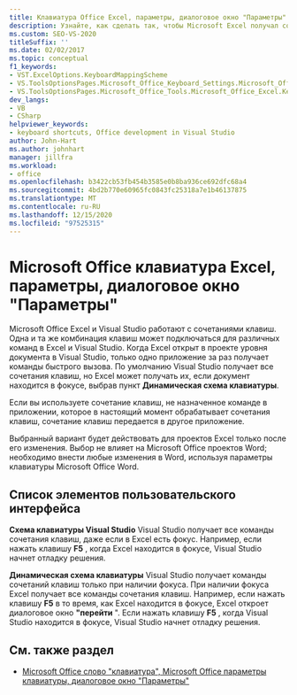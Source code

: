 ```yaml
---
title: Клавиатура Office Excel, параметры, диалоговое окно "Параметры"
description: Узнайте, как сделать так, чтобы Microsoft Excel получал сочетания клавиш, если документ имеет фокус, выбрав пункт Динамическая схема клавиатуры.
ms.custom: SEO-VS-2020
titleSuffix: ''
ms.date: 02/02/2017
ms.topic: conceptual
f1_keywords:
- VST.ExcelOptions.KeyboardMappingScheme
- VS.ToolsOptionsPages.Microsoft_Office_Keyboard_Settings.Microsoft_Office_Excel_Keyboard
- VS.ToolsOptionsPages.Microsoft_Office_Tools.Microsoft_Office_Excel.Keyboard
dev_langs:
- VB
- CSharp
helpviewer_keywords:
- keyboard shortcuts, Office development in Visual Studio
author: John-Hart
ms.author: johnhart
manager: jillfra
ms.workload:
- office
ms.openlocfilehash: b3422cb53fb454b3585e0b8ba936ce692dfc68a4
ms.sourcegitcommit: 4bd2b770e60965fc0843fc25318a7e1b46137875
ms.translationtype: MT
ms.contentlocale: ru-RU
ms.lasthandoff: 12/15/2020
ms.locfileid: "97525315"
---
```

# <a name="microsoft-office-excel-keyboard-settings-options-dialog-box"></a>Microsoft Office клавиатура Excel, параметры, диалоговое окно "Параметры"
  Microsoft Office Excel и Visual Studio работают с сочетаниями клавиш. Одна и та же комбинация клавиш может подключаться для различных команд в Excel и Visual Studio. Когда Excel открыт в проекте уровня документа в Visual Studio, только одно приложение за раз получает команды быстрого вызова. По умолчанию Visual Studio получает все сочетания клавиш, но Excel может получать их, если документ находится в фокусе, выбрав пункт **Динамическая схема клавиатуры**.

 Если вы используете сочетание клавиш, не назначенное команде в приложении, которое в настоящий момент обрабатывает сочетания клавиш, сочетание клавиш передается в другое приложение.

 Выбранный вариант будет действовать для проектов Excel только после его изменения. Выбор не влияет на Microsoft Office проектов Word; необходимо внести любые изменения в Word, используя параметры клавиатуры Microsoft Office Word.

## <a name="uielement-list"></a>Список элементов пользовательского интерфейса
 **Схема клавиатуры Visual Studio** Visual Studio получает все команды сочетания клавиш, даже если в Excel есть фокус. Например, если нажать клавишу **F5** , когда Excel находится в фокусе, Visual Studio начнет отладку решения.

 **Динамическая схема клавиатуры** Visual Studio получает команды сочетаний клавиш только при наличии фокуса. При наличии фокуса Excel получает все команды сочетания клавиш. Например, если нажать клавишу **F5** в то время, как Excel находится в фокусе, Excel откроет диалоговое окно **"перейти** ". Если нажать клавишу **F5** , когда Visual Studio находится в фокусе, Visual Studio начнет отладку решения.

## <a name="see-also"></a>См. также раздел
- [Microsoft Office слово "клавиатура", Microsoft Office параметры клавиатуры, диалоговое окно "Параметры"](../vsto/microsoft-office-word-keyboard-microsoft-office-keyboard-settings-options-dialog-box.md)
